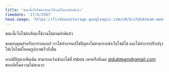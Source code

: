 ```yaml
---
title: 'ขณะนี้เว็บไซต์กลับมาใช้งานได้ตามปกติแล้ว'
timedate: '17/4/2567'
head.image: 'https://firebasestorage.googleapis.com/v0/b/stdubteam-website.appspot.com/o/news-webp%2Fst-pr-news-170425671420.webp?alt=media'
---
```


ขณะนี้เว็บไซต์กลับมาใช้งานได้ตามปกติแล้ว

ขอขอบคุณสำหรับการรอคอย! เราได้ทำการแก้ไขปัญหาไม่สามารถเข้าเว็บไซต์ได้ และได้ทำการปรับปรุงให้เว็บไซต์โหลดรูปภาพเร็วยิ่งขึ้น

หากมีปัญหาเพิ่มเติม สามารถแจ้งเข้ามาได้ที่ inbox เพจหรืออีเมล stdubteam@gmail.com
ขออภัยในความไม่สะดวก